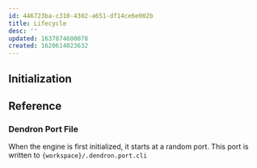 ```yaml
---
id: 446723ba-c310-4302-a651-df14ce6e002b
title: Lifecycle
desc: ''
updated: 1637874600078
created: 1620614023632
---
```

## Initialization


## Reference

### Dendron Port File
When the engine is first initialized, it starts at a random port. This port is written to `{workspace}/.dendron.port.cli`
